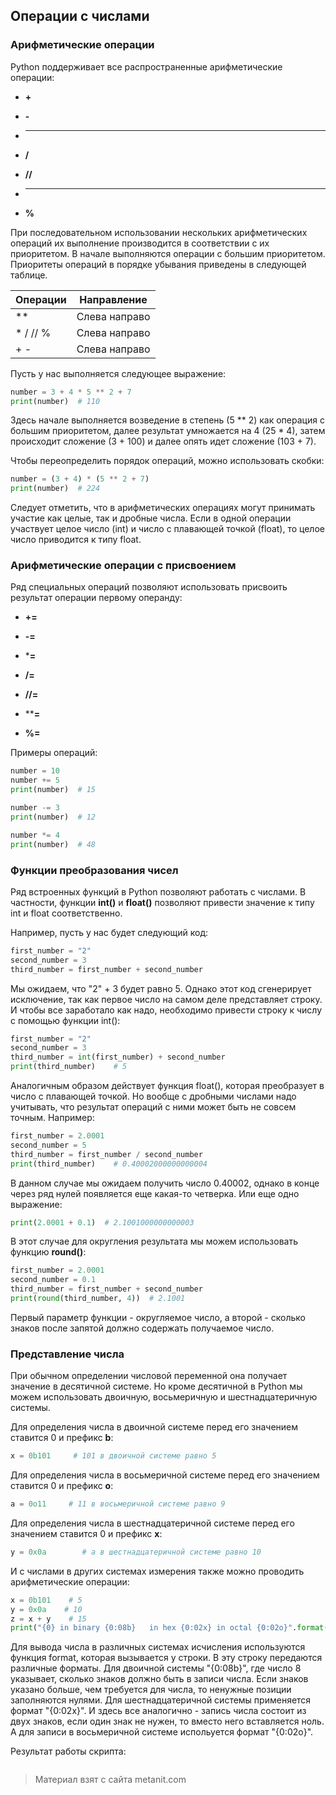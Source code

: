 ## Операции с числами

### Арифметические операции

Python поддерживает все распространенные арифметические операции:

- **+**

- **-**

- *****

- **/**

- **//**

- ******

- **%**

При последовательном использовании нескольких арифметических операций их выполнение производится в соответствии с их приоритетом. В начале выполняются операции с большим приоритетом. Приоритеты операций в порядке убывания приведены в следующей таблице.

| Операции | Направление   |
|----------|---------------|
| **       | Слева направо |
| * / // % | Слева направо |
| + -      | Слева направо |
Пусть у нас выполняется следующее выражение:

```py
number = 3 + 4 * 5 ** 2 + 7
print(number)  # 110
```

Здесь начале выполняется возведение в степень (5 ** 2) как операция с большим приоритетом, далее результат умножается на 4 (25 * 4), затем происходит сложение (3 + 100) и далее опять идет сложение (103 + 7).

Чтобы переопределить порядок операций, можно использовать скобки:

```py
number = (3 + 4) * (5 ** 2 + 7)
print(number)  # 224
```

Следует отметить, что в арифметических операциях могут принимать участие как целые, так и дробные числа. Если в одной операции участвует целое число (int) и число с плавающей точкой (float), то целое число приводится к типу float.

### Арифметические операции с присвоением

Ряд специальных операций позволяют использовать присвоить результат операции первому операнду:

- **+=**

- **-=**

- ***=**

- **/=**

- **//=**

- ****=**

- **%=**

Примеры операций:

```py
number = 10
number += 5
print(number)  # 15

number -= 3
print(number)  # 12

number *= 4
print(number)  # 48
```

### Функции преобразования чисел

Ряд встроенных функций в Python позволяют работать с числами. В частности, функции **int()** и **float()** позволяют привести значение к типу int и float соответственно.

Например, пусть у нас будет следующий код:

```py
first_number = "2"
second_number = 3
third_number = first_number + second_number
```

Мы ожидаем, что "2" + 3 будет равно 5. Однако этот код сгенерирует исключение, так как первое число на самом деле представляет строку. И чтобы все заработало как надо, необходимо привести строку к числу с помощью функции int():

```py
first_number = "2"
second_number = 3
third_number = int(first_number) + second_number
print(third_number)    # 5
```

Аналогичным образом действует функция float(), которая преобразует в число с плавающей точкой. Но вообще с дробными числами надо учитывать, что результат операций с ними может быть не совсем точным. Например:

```py
first_number = 2.0001
second_number = 5
third_number = first_number / second_number
print(third_number)    # 0.40002000000000004
```

В данном случае мы ожидаем получить число 0.40002, однако в конце через ряд нулей появляется еще какая-то четверка. Или еще одно выражение:

```py
print(2.0001 + 0.1)  # 2.1001000000000003
```

В этот случае для округления результата мы можем использовать функцию **round()**:

```py
first_number = 2.0001
second_number = 0.1
third_number = first_number + second_number
print(round(third_number, 4))  # 2.1001
```

Первый параметр функции - округляемое число, а второй - сколько знаков после запятой должно содержать получаемое число.

### Представление числа

При обычном определении числовой переменной она получает значение в десятичной системе. Но кроме десятичной в Python мы можем использовать двоичную, восьмеричную и шестнадцатеричную системы.

Для определения числа в двоичной системе перед его значением ставится 0 и префикс **b**:

```py
x = 0b101     # 101 в двоичной системе равно 5
```

Для определения числа в восьмеричной системе перед его значением ставится 0 и префикс **o**:

```py
a = 0o11     # 11 в восьмеричной системе равно 9
```

Для определения числа в шестнадцатеричной системе перед его значением ставится 0 и префикс **x**:

```py
y = 0x0a        # a в шестнадцатеричной системе равно 10
```

И с числами в других системах измерения также можно проводить арифметические операции:

```py
x = 0b101    # 5
y = 0x0a    # 10
z = x + y    # 15
print("{0} in binary {0:08b}   in hex {0:02x} in octal {0:02o}".format(z))
```

Для вывода числа в различных системах исчисления используются функция format, которая вызывается у строки. В эту строку передаются различные форматы. Для двоичной системы "{0:08b}", где число 8 указывает, сколько знаков должно быть в записи числа. Если знаков указано больше, чем требуется для числа, то ненужные позиции заполняются нулями. Для шестнадцатеричной системы применяется формат "{0:02x}". И здесь все аналогично - запись числа состоит из двух знаков, если один знак не нужен, то вместо него вставляется ноль. А для записи в восьмеричной системе испольуется формат "{0:02o}".

Результат работы скрипта:

```

```


> Материал взят с сайта metanit.com